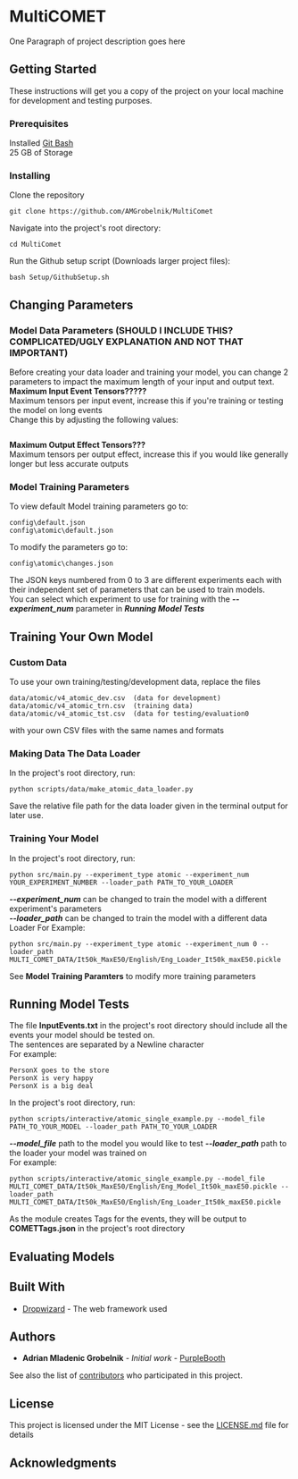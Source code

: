 # MultiCOMET

One Paragraph of project description goes here

## Getting Started

These instructions will get you a copy of the project on your local machine for development and testing purposes. 

### Prerequisites

Installed [Git Bash](https://git-scm.com/downloads)  
25 GB of Storage

### Installing

Clone the repository
```
git clone https://github.com/AMGrobelnik/MultiComet
```
Navigate into the project's root directory:
```
cd MultiComet
```
Run the Github setup script (Downloads larger project files):
```
bash Setup/GithubSetup.sh
```
## Changing Parameters

### Model Data Parameters (SHOULD I INCLUDE THIS? COMPLICATED/UGLY EXPLANATION AND NOT THAT IMPORTANT)

Before creating your data loader and training your model, you can change 2 parameters to impact the maximum length of your input and output text.
**Maximum Input Event Tensors?????**  
Maximum tensors per input event, increase this if you're training or testing the model on long events  
Change this by adjusting the following values:  
```
```
**Maximum Output Effect Tensors???**  
Maximum tensors per output effect, increase this if you would like generally longer but less accurate outputs
### Model Training Parameters
To view default Model training parameters go to:
```
config\default.json  
config\atomic\default.json
```
To modify the parameters go to:
```
config\atomic\changes.json
```
The JSON keys numbered from 0 to 3 are different experiments each with their independent set of parameters that can be used to train models.  
You can select which experiment to use for training with the ***--experiment_num*** parameter in ***Running Model Tests***
## Training Your Own Model  
### Custom Data  
To use your own training/testing/development data, replace the files
```
data/atomic/v4_atomic_dev.csv  (data for development)
data/atomic/v4_atomic_trn.csv  (training data)
data/atomic/v4_atomic_tst.csv  (data for testing/evaluation0
```
with your own CSV files with the same names and formats

### Making Data The Data Loader  
In the project's root directory, run:
```
python scripts/data/make_atomic_data_loader.py
```
Save the relative file path for the data loader given in the terminal output for later use.

### Training Your Model  
In the project's root directory, run:
```
python src/main.py --experiment_type atomic --experiment_num YOUR_EXPERIMENT_NUMBER --loader_path PATH_TO_YOUR_LOADER
```
***--experiment_num*** can be changed to train the model with a different experiment's parameters  
***--loader_path*** can be changed to train the model with a different data Loader
For Example:
```
python src/main.py --experiment_type atomic --experiment_num 0 --loader_path MULTI_COMET_DATA/It50k_MaxE50/English/Eng_Loader_It50k_maxE50.pickle
```
See **Model Training Paramters** to modify more training parameters

## Running Model Tests
The file **InputEvents.txt** in the project's root directory should include all the events your model should be tested on.  
The sentences are separated by a Newline character  <br />
For example:
```
PersonX goes to the store
PersonX is very happy 
PersonX is a big deal
```
In the project's root directory, run:
```
python scripts/interactive/atomic_single_example.py --model_file PATH_TO_YOUR_MODEL --loader_path PATH_TO_YOUR_LOADER
```
***--model_file*** path to the model you would like to test
***--loader_path*** path to the loader your model was trained on  
For example:
```
python scripts/interactive/atomic_single_example.py --model_file MULTI_COMET_DATA/It50k_MaxE50/English/Eng_Model_It50k_maxE50.pickle --loader_path MULTI_COMET_DATA/It50k_MaxE50/English/Eng_Loader_It50k_maxE50.pickle
```
As the module creates Tags for the events, they will be output to **COMETTags.json** in the project's root directory
## Evaluating Models

## Built With

* [Dropwizard](http://www.dropwizard.io/1.0.2/docs/) - The web framework used

## Authors

* **Adrian Mladenic Grobelnik** - *Initial work* - [PurpleBooth](https://github.com/PurpleBooth)

See also the list of [contributors](https://github.com/your/project/contributors) who participated in this project.

## License

This project is licensed under the MIT License - see the [LICENSE.md](LICENSE.md) file for details

## Acknowledgments
